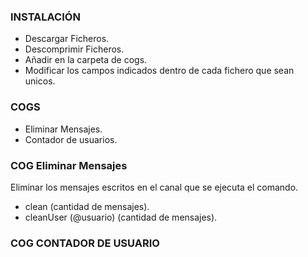 ### INSTALACIÓN ###
- Descargar Ficheros.
- Descomprimir Ficheros.
- Añadir en la carpeta de cogs.
- Modificar los campos indicados dentro de cada fichero que sean unicos.

### COGS ###
- Eliminar Mensajes.
- Contador de usuarios.


### COG Eliminar Mensajes ###
Eliminar los mensajes escritos en el canal que se ejecuta el comando.
  - clean (cantidad de mensajes).
  - cleanUser (@usuario) (cantidad de mensajes).

### COG CONTADOR DE USUARIO ###
